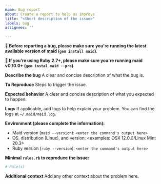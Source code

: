 ```yaml
---
name: Bug report
about: Create a report to help us improve
title: "<Short description of the issue>"
labels: bug
assignees: ''

---
```


**👋 Before reporting a bug, please make sure you're running the latest available version of maid (`gem install maid`).**

**👋 If you're using Ruby 2.7+, please make sure you're running maid v0.10.0+ (`gem instal maid --pre`)**

**Describe the bug**
A clear and concise description of what the bug is.

**To Reproduce**
Steps to trigger the issue.

**Expected behavior**
A clear and concise description of what you expected to happen.

**Logs**
If applicable, add logs to help explain your problem. You can find the logs at `~/.maid/maid.log`.

**Environment (please complete the information):**
- Maid version (`maid --version`): `<enter the command's output here>`
- OS, distribution (Linux), and version: <examples: OSX 12.0.0/Linux Mint 20.3>
- Ruby version (`ruby --version`): `<enter the command's output here>`

**Minimal `rules.rb` to reproduce the issue:**
```ruby
# Rule(s)
```

**Additional context**
Add any other context about the problem here.
